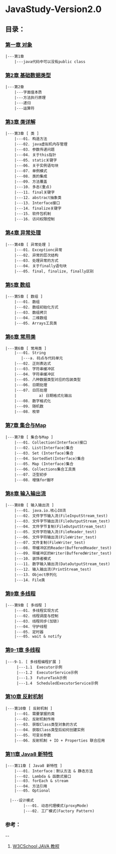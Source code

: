 # JavaStudy-Version2.0
## 目录：
### [第一章 对象](src/com/zym/chapter01/chapter_01.java)
    |---第1章
        |---java代码中可以没有public class
### [第2章 基础数据类型](src/com/zym/chapter02/Chapter02.java)
    |---第2章
        |---字面值本质
        |---方法执行原理
        |---递归
        |---运算符
### [第3章 类详解](src/com/zym/chapter03/Chapter_03.java)
    |---第3章 [ 类 ]
        |---01. 构造方法
        |---02. java虚拟机内存管理
        |---03. 参数传递问题
        |---04. 关于this指针
        |---05. static关键字
        |---06. 关于实例语句块
        |---07. 单例模式
        |---08. 类的集成
        |---09. 方法覆盖
        |---10. 多态(重点)
        |---11. final关键字
        |---12. abstract抽象类
        |---13. Interface接口
        |---14. finalize关键字
        |---15. 软件包机制
        |---16. 访问权限控制
### [第4章 异常处理](src/com/zym/chapter04/Chapter04.java)
    |---第4章 [ 异常处理 ]
        |---01. Exceptionc异常
        |---02. 异常的层次结构
        |---03. 处理异常的方式
        |---04. 关于finally语句块
        |---05. final, finalize, finally区别
### [第5章 数组](src/com/zym/chapter05/Chapter05.java)
    |---第5章 [ 数组 ]
        |---01. 数组
        |---02. 数组初始化方式
        |---03. 数组拷贝
        |---04. 二维数组
        |---05. Arrays工具类
### [第6章 常用类](src/com/zym/chapter06/Chapter06.java)
    |---第6章 [ 常用类 ]
        |---01. String
           |---a. 码点与代码单元
        |---02. 正则表达式
        |---03. 字符串缓冲区
        |---04. 字符串缓冲区
        |---05. 八种数据类型对应的包装类型
        |---06. 日期处理
        |---07. 日历处理
        |          a) 日期格式化输出
        |---08. 数字格式化
        |---09. 随机数
        |---08. 枚举
### [第7章 集合与Map](src/com/zym/chapter07/Chapter07.java)
    |---第7章 [ 集合与Map ]
        |---01. Collection(Interface)接口
        |---02. List(Interface)集合
        |---03. Set (Interface)集合
        |---04. SortedSet(Interface)集合
        |---05. Map (Interface)集合
        |---06. Collections集合工具类
        |---07. 泛型初步
        |---08. 增强for循环
### [第8章 输入输出流](src/com/zym/chapter08/Chapter08.java)
    |---第8章 [ 输入输出流 ]
        |---01. java.io.核心IO流
        |---02. 文件字节输入流(FileInputStream_test)
        |---03. 文件字节输出流(FileOutputStream_test)
        |---04. 文件字节复制(FileOutputStream_test)
        |---05. 文件字符输入流(FileReader_test)
        |---06. 文件字符输出流(FileWriter_test)
        |---07. 文件复制(FileWriter_test)
        |---08. 带缓冲区的Reader(BufferedReader_test)
        |---09. 带缓冲区的Writer(BufferedWriter_test)
        |---10. 装饰者模式
        |---11. 数字输入输出流(DataOutputStream_test)
        |---12. 输入输出流(PrintStream_test)
        |---13. Object序列化
        |---14. File类
### [第9章 多线程](src/com/zym/chapter09/Chapter09.java)
    |---第9章 [ 多线程 ]
        |---01. 多线程实现方式
        |---02. 线程调度与控制
        |---03. 线程同步(加锁)
        |---04. 守护线程
        |---05. 定时器
        |---05. wait & notify
### [第9-1章 多线程](src/com/zym/chapter09_1/Chapter09_1.java)
    |---9-1. [ 多线程编程扩展 ]
         |---1.1  Executor示例
         |---1.2  ExecutorService示例
         |---1.3  FutureTask示例
         |---1.4  ScheduledExecutorService示例
### [第10章 反射机制](src/com/zym/chapter10/Chapter10.java)
    |---第10章 [ 反射机制 ]
        |---01. 需要掌握的类
        |---02. 反射机制作用
        |---03. 获取Class类型对象的方式
        |---04. 获取Class类型后如何创建实例
        |---05. 可变长参数
        |---06. 反射机制 + IO + Properties 联合应用
### [第11章 Java8 新特性](src/com/zym/chapter11/Chapter11.java)
    |---第11章 [ Java8 新特性 ]
        |---01. Interface：默认方法 & 静态方法
        |---02. Lambda & 函数式接口
        |---03. forEach & stream
        |---04. 方法引用
        |---05. Optional
        
```text
  |---设计模式
        |---01. 动态代理模式(proxyMode)
        |---02. 工厂模式(Factory Pattern)
```
### 参考：
--
1. [W3CSchool JAVA 教程](https://www.w3cschool.cn/java/)